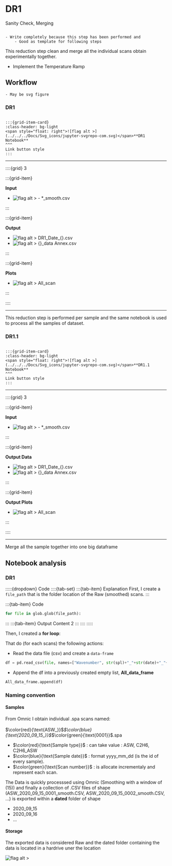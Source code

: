 # DR1


<p class="emphase">Sanity Check, Merging</p>

```{note}

- Write completely because this step has been performed and 
    - Good as template for following steps

```


This reduction step clean and merge all the individual scans obtain experimentally together.
- Implement the Temperature Ramp




## Workflow

```{note}
- May be svg figure
```

### DR1

````{margin}

:::{grid-item-card}
:class-header: bg-light
<span style="float: right">![flag alt >](../../../Docs/Svg_icons/jupyter-svgrepo-com.svg)</span>**DR1 Notebook**
^^^
Link button style
:::

````




***

::::{grid} 3


:::{grid-item}

**Input**

- ![flag alt >](../../../Docs/Svg_icons/excel-svgrepo-com.svg) - *_smooth.csv



:::

:::{grid-item}

**Output**

- ![flag alt >](../../../Docs/Svg_icons/excel-svgrepo-com.svg) DR1_Date_{}.csv  
- ![flag alt >](../../../Docs/Svg_icons/excel-svgrepo-com.svg) {}_data Annex.csv   

:::

:::{grid-item}

**Plots**

- ![flag alt >](../../../Docs/Svg_icons/chart-svgrepo-com.svg) All_scan 

:::

::::

***

This reduction step is performed per sample and the same notebook is used to process all the samples of dataset.


###  DR1.1

````{margin}

:::{grid-item-card}
:class-header: bg-light
<span style="float: right">![flag alt >](../../../Docs/Svg_icons/jupyter-svgrepo-com.svg)</span>**DR1.1 Notebook**
^^^
Link button style
:::

````

***

::::{grid} 3

:::{grid-item}

**Input**

- ![flag alt >](../../../Docs/Svg_icons/excel-svgrepo-com.svg) - *_smooth.csv



:::

:::{grid-item}

**Output Data**

- ![flag alt >](../../../Docs/Svg_icons/excel-svgrepo-com.svg) DR1_Date_{}.csv  
- ![flag alt >](../../../Docs/Svg_icons/excel-svgrepo-com.svg) {}_data Annex.csv   

:::

:::{grid-item}

**Output Plots**

- ![flag alt >](../../../Docs/Svg_icons/chart-svgrepo-com.svg) All_scan 

:::

::::

***

Merge all the sample together into one big dataframe



## Notebook analysis

### DR1



:::::{dropdown} Code
::::{tab-set}
:::{tab-item} Explanation
First, I create a `file_path` that is the folder location of the Raw (smoothed) scans. 
:::

:::{tab-item} Code
```python
for file in glob.glob(file_path):    
```
:::
:::{tab-item} Output
Content 2
:::
::::
:::::


Then, I created a <strong>for loop</strong>:


    


That do (for each scans) the following actions:    

- Read the data file (csv) and create a `data-frame`

```python
df = pd.read_csv(file, names=["Wavenumber", str(spl)+"_"+str(date)+"_"+str(file_number)])
```

- Append the df into a previously created empty list, <strong>All_data_frame</strong> 

```python
All_data_frame.append(df)
```
### Naming convention

#### Samples

From Omnic I obtain individual .spa scans named: 
<br><br>$\color{red}{\text{ASW_}}$_$\color{blue}{\text{2020_09_15_}}$_$\color{green}{\text{0001}}$.spa<br>

- $\color{red}{\text{Sample type}}$ : can take value : ASW, C2H6, C2H6_ASW
- $\color{blue}{\text{Sample date}}$ : format yyyy_mm_dd (is the id of every sample).
- $\color{green}{\text{Scan number}}$ : is allocate incrementaly and represent each scan.

The Data is quickly processsed using Omnic (Smoothing with a window of (15)) and finally a collection of .CSV files of shape (ASW_2020_09_15_0001_smooth.CSV, ASW_2020_09_15_0002_smooth.CSV, ...) is exported within a **dated** folder of shape
- 2020_09_15
- 2020_09_16
- ...

#### Storage

The exported data is considered Raw and the dated folder containing the data is located in a hardrive uner the location


![flag alt >](../../Documents/SVG_icons/folder-svgrepo-com.svg) 


